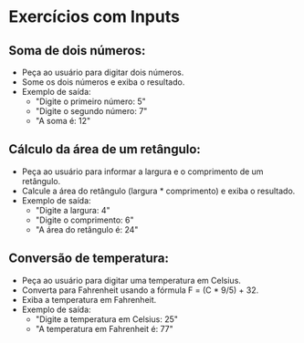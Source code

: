 # Exercícios com Inputs

## Soma de dois números:
  - Peça ao usuário para digitar dois números.
  - Some os dois números e exiba o resultado.
  - Exemplo de saída:
    - "Digite o primeiro número: 5"
    - "Digite o segundo número: 7"
    - "A soma é: 12"

## Cálculo da área de um retângulo:
  - Peça ao usuário para informar a largura e o comprimento de um retângulo.
  - Calcule a área do retângulo (largura * comprimento) e exiba o resultado.
  - Exemplo de saída:
    - "Digite a largura: 4"
    - "Digite o comprimento: 6"
    - "A área do retângulo é: 24"

## Conversão de temperatura:
  - Peça ao usuário para digitar uma temperatura em Celsius.
  - Converta para Fahrenheit usando a fórmula F = (C * 9/5) + 32.
  - Exiba a temperatura em Fahrenheit.
  - Exemplo de saída:
    - "Digite a temperatura em Celsius: 25"
    - "A temperatura em Fahrenheit é: 77"
